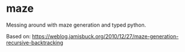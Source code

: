 # maze

Messing around with maze generation and typed python.

Based on: https://weblog.jamisbuck.org/2010/12/27/maze-generation-recursive-backtracking
